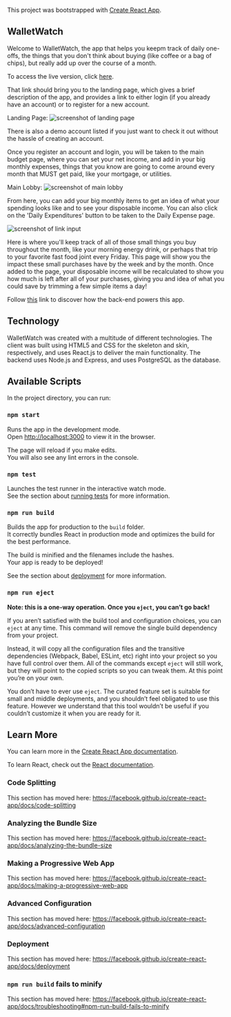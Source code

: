 This project was bootstrapped with [Create React App](https://github.com/facebook/create-react-app).

## WalletWatch

Welcome to WalletWatch, the app that helps you keepm track of daily one-offs, the things that you don't think about buying (like coffee or a bag of chips), but really add up over the course of a month.

To access the live version, click [here](https://walletwatch.now.sh).

That link should bring you to the landing page, which gives a brief description of the app, and provides
a link to either login (if you already have an account) or to register for a new account. 

Landing Page: ![screenshot of landing page](https://i.gyazo.com/f6fdc9ece4e4415457e6ae646a3af513.jpg)

There is also a demo account listed if you just want to check it out without the hassle of creating an 
account.

Once you register an account and login, you will be taken to the main budget page, where you can set your net income, and add in your big monthly expenses, things that you know are going to come around every month that MUST get paid, like your mortgage, or utilities. 

Main Lobby: ![screenshot of main lobby](https://i.gyazo.com/977350cabcf834478abdd7f12dfeef54.png)

From here, you can add your big monthly items to get an idea of what your spending looks like and to see your disposable income. You can also click on the 'Daily Expenditures' button to be taken to the Daily Expense page.

![screenshot of link input](https://i.gyazo.com/ed38399a4af5d6831738e11ae510d749.png)

Here is where you'll keep track of all of those small things you buy throughout the month, like your morning energy drink, or perhaps that trip to your favorite fast food joint every Friday. This page will show you the impact these small purchases have by the week and by the month. Once added to the page, your disposable income will be recalculated to show you how much is left after all of your purchases, giving you and idea of what you could save by trimming a few simple items a day!



Follow [this](https://github.com/bmtron/walletwatch_server) link to discover how the back-end powers this app.
## Technology

WalletWatch was created with a multitude of different technologies. The client was built using HTML5 and CSS for the skeleton and skin, respectively, and uses React.js to deliver the main functionality. The backend uses Node.js and Express, and uses PostgreSQL as the database.

## Available Scripts

In the project directory, you can run:

### `npm start`

Runs the app in the development mode.<br>
Open [http://localhost:3000](http://localhost:3000) to view it in the browser.

The page will reload if you make edits.<br>
You will also see any lint errors in the console.

### `npm test`

Launches the test runner in the interactive watch mode.<br>
See the section about [running tests](https://facebook.github.io/create-react-app/docs/running-tests) for more information.

### `npm run build`

Builds the app for production to the `build` folder.<br>
It correctly bundles React in production mode and optimizes the build for the best performance.

The build is minified and the filenames include the hashes.<br>
Your app is ready to be deployed!

See the section about [deployment](https://facebook.github.io/create-react-app/docs/deployment) for more information.

### `npm run eject`

**Note: this is a one-way operation. Once you `eject`, you can’t go back!**

If you aren’t satisfied with the build tool and configuration choices, you can `eject` at any time. This command will remove the single build dependency from your project.

Instead, it will copy all the configuration files and the transitive dependencies (Webpack, Babel, ESLint, etc) right into your project so you have full control over them. All of the commands except `eject` will still work, but they will point to the copied scripts so you can tweak them. At this point you’re on your own.

You don’t have to ever use `eject`. The curated feature set is suitable for small and middle deployments, and you shouldn’t feel obligated to use this feature. However we understand that this tool wouldn’t be useful if you couldn’t customize it when you are ready for it.

## Learn More

You can learn more in the [Create React App documentation](https://facebook.github.io/create-react-app/docs/getting-started).

To learn React, check out the [React documentation](https://reactjs.org/).

### Code Splitting

This section has moved here: https://facebook.github.io/create-react-app/docs/code-splitting

### Analyzing the Bundle Size

This section has moved here: https://facebook.github.io/create-react-app/docs/analyzing-the-bundle-size

### Making a Progressive Web App

This section has moved here: https://facebook.github.io/create-react-app/docs/making-a-progressive-web-app

### Advanced Configuration

This section has moved here: https://facebook.github.io/create-react-app/docs/advanced-configuration

### Deployment

This section has moved here: https://facebook.github.io/create-react-app/docs/deployment

### `npm run build` fails to minify

This section has moved here: https://facebook.github.io/create-react-app/docs/troubleshooting#npm-run-build-fails-to-minify
